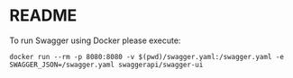 # README

To run Swagger using Docker please execute:
```
docker run --rm -p 8080:8080 -v $(pwd)/swagger.yaml:/swagger.yaml -e SWAGGER_JSON=/swagger.yaml swaggerapi/swagger-ui
```
